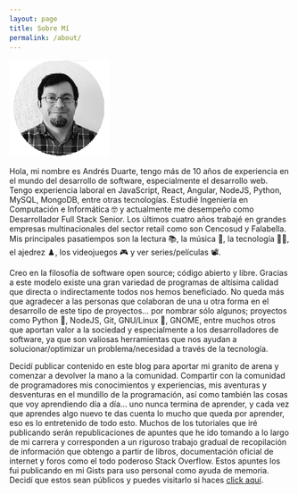 ```yaml
---
layout: page
title: Sobre Mí
permalink: /about/
---
```


![Foto de perfil](/assets/images/avatar.png)

Hola, mi nombre es Andrés Duarte, tengo más de 10 años de experiencia en el mundo del desarrollo de software, especialmente el desarrollo web. Tengo experiencia laboral en JavaScript, React, Angular, NodeJS, Python, MySQL, MongoDB, entre otras tecnologías. Estudié Ingeniería en Computación e Informática 🤓 y actualmente me desempeño como Desarrollador Full Stack Senior. Los últimos cuatro años trabajé en grandes empresas multinacionales del sector retail como son Cencosud y Falabella.  Mis principales pasatiempos son la lectura 📚, la música 🎵, la tecnología 🧑‍💻, el ajedrez ♟️, los videojuegos 🎮 y ver series/películas 📽️.

Creo en la filosofía de software open source; código abierto y libre. Gracias a este modelo existe una gran variedad de programas de altísima calidad que directa o indirectamente todos nos hemos beneficiado. No queda más que agradecer a las personas que colaboran de una u otra forma en el desarrollo de este tipo de proyectos... por nombrar sólo algunos; proyectos como Python 🐍, NodeJS, Git, GNU/Linux 🐧, GNOME, entre muchos otros que aportan valor a la sociedad y especialmente a los desarrolladores de software, ya que son valiosas herramientas que nos ayudan a solucionar/optimizar un problema/necesidad a través de la tecnología.

Decidí publicar contenido en este blog para aportar mi granito de arena y comenzar a devolver la mano a la comunidad. Compartir con la comunidad de programadores mis conocimientos y experiencias, mis aventuras y desventuras en el mundillo de la programación, así como también las cosas que voy aprendiendo día a día... uno nunca termina de aprender, y cada vez que aprendes algo nuevo te das cuenta lo mucho que queda por aprender, eso es lo entretenido de todo esto. Muchos de los tutoriales que iré publicando serán republicaciones de apuntes que he ido tomando a lo largo de mi carrera y corresponden a un riguroso trabajo gradual de recopilación de información que obtengo a partir de libros, documentación oficial de internet y foros como el todo poderoso Stack Overflow. Estos apuntes los fui publicando en mi Gists para uso personal como ayuda de memoria. Decidí que estos sean públicos y puedes visitarlo si haces [click aquí](https://gist.github.com/aduartem).